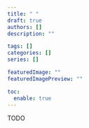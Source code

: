 ```yaml
---
title: " "
draft: true
authors: []
description: ""

tags: []
categories: []
series: []

featuredImage: ""
featuredImagePreview: ""

toc:
  enable: true
---
```


TODO

